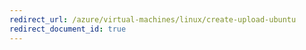 ```yaml
---
redirect_url: /azure/virtual-machines/linux/create-upload-ubuntu
redirect_document_id: true
---
```

